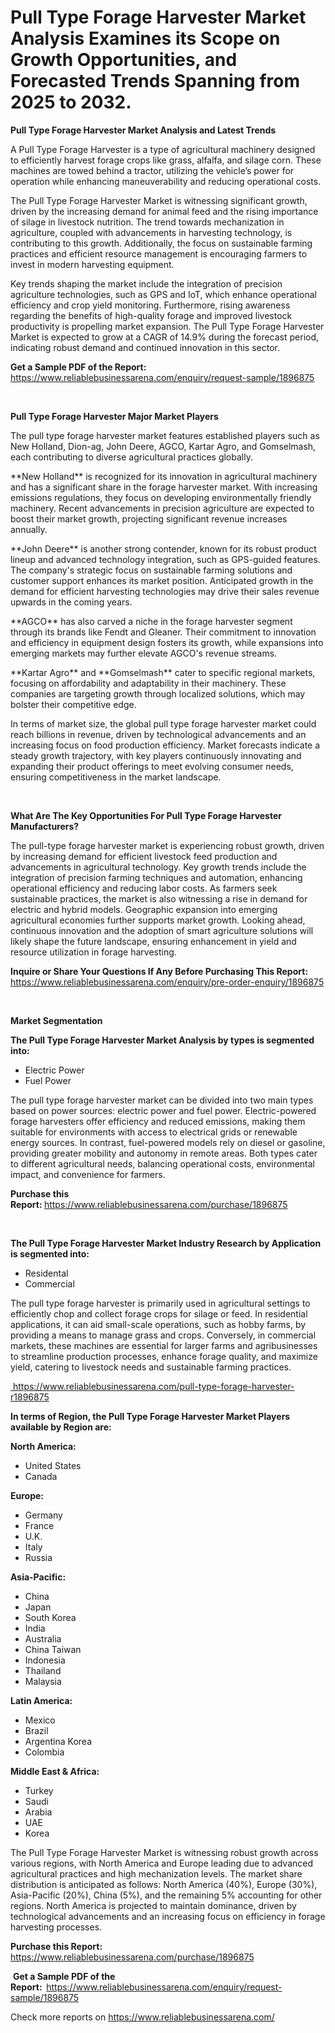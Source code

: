 <p><h1>Pull Type Forage Harvester Market Analysis Examines its Scope on Growth Opportunities, and Forecasted Trends Spanning from 2025 to 2032.</h1></p><p><strong>Pull Type Forage Harvester Market Analysis and Latest Trends</strong></p>
<p><p>A Pull Type Forage Harvester is a type of agricultural machinery designed to efficiently harvest forage crops like grass, alfalfa, and silage corn. These machines are towed behind a tractor, utilizing the vehicle’s power for operation while enhancing maneuverability and reducing operational costs. </p><p>The Pull Type Forage Harvester Market is witnessing significant growth, driven by the increasing demand for animal feed and the rising importance of silage in livestock nutrition. The trend towards mechanization in agriculture, coupled with advancements in harvesting technology, is contributing to this growth. Additionally, the focus on sustainable farming practices and efficient resource management is encouraging farmers to invest in modern harvesting equipment.</p><p>Key trends shaping the market include the integration of precision agriculture technologies, such as GPS and IoT, which enhance operational efficiency and crop yield monitoring. Furthermore, rising awareness regarding the benefits of high-quality forage and improved livestock productivity is propelling market expansion. The Pull Type Forage Harvester Market is expected to grow at a CAGR of 14.9% during the forecast period, indicating robust demand and continued innovation in this sector.</p></p>
<p><strong>Get a Sample PDF of the Report:&nbsp;</strong> <a href="https://www.reliablebusinessarena.com/enquiry/request-sample/1896875?utm_campaign=3062&utm_medium=2&utm_source=Github&utm_content=ia&utm_term=11042025&utm_id=pull-type-forage-harvester">https://www.reliablebusinessarena.com/enquiry/request-sample/1896875</a></p>
<p>&nbsp;</p>
<p><strong>Pull Type Forage Harvester Major Market Players</strong></p>
<p><p>The pull type forage harvester market features established players such as New Holland, Dion-ag, John Deere, AGCO, Kartar Agro, and Gomselmash, each contributing to diverse agricultural practices globally. </p><p>**New Holland** is recognized for its innovation in agricultural machinery and has a significant share in the forage harvester market. With increasing emissions regulations, they focus on developing environmentally friendly machinery. Recent advancements in precision agriculture are expected to boost their market growth, projecting significant revenue increases annually.</p><p>**John Deere** is another strong contender, known for its robust product lineup and advanced technology integration, such as GPS-guided features. The company's strategic focus on sustainable farming solutions and customer support enhances its market position. Anticipated growth in the demand for efficient harvesting technologies may drive their sales revenue upwards in the coming years.</p><p>**AGCO** has also carved a niche in the forage harvester segment through its brands like Fendt and Gleaner. Their commitment to innovation and efficiency in equipment design fosters its growth, while expansions into emerging markets may further elevate AGCO's revenue streams.</p><p>**Kartar Agro** and **Gomselmash** cater to specific regional markets, focusing on affordability and adaptability in their machinery. These companies are targeting growth through localized solutions, which may bolster their competitive edge.</p><p>In terms of market size, the global pull type forage harvester market could reach billions in revenue, driven by technological advancements and an increasing focus on food production efficiency. Market forecasts indicate a steady growth trajectory, with key players continuously innovating and expanding their product offerings to meet evolving consumer needs, ensuring competitiveness in the market landscape.</p></p>
<p>&nbsp;</p>
<p><strong>What Are The Key Opportunities For Pull Type Forage Harvester Manufacturers?</strong></p>
<p><p>The pull-type forage harvester market is experiencing robust growth, driven by increasing demand for efficient livestock feed production and advancements in agricultural technology. Key growth trends include the integration of precision farming techniques and automation, enhancing operational efficiency and reducing labor costs. As farmers seek sustainable practices, the market is also witnessing a rise in demand for electric and hybrid models. Geographic expansion into emerging agricultural economies further supports market growth. Looking ahead, continuous innovation and the adoption of smart agriculture solutions will likely shape the future landscape, ensuring enhancement in yield and resource utilization in forage harvesting.</p></p>
<p><strong>Inquire or Share Your Questions If Any Before Purchasing This Report:</strong> <a href="https://www.reliablebusinessarena.com/enquiry/pre-order-enquiry/1896875?utm_campaign=3062&utm_medium=2&utm_source=Github&utm_content=ia&utm_term=11042025&utm_id=pull-type-forage-harvester">https://www.reliablebusinessarena.com/enquiry/pre-order-enquiry/1896875</a></p>
<p>&nbsp;</p>
<p><strong>Market Segmentation</strong></p>
<p><strong>The Pull Type Forage Harvester Market Analysis by types is segmented into:</strong></p>
<p><ul><li>Electric Power</li><li>Fuel Power</li></ul></p>
<p><p>The pull type forage harvester market can be divided into two main types based on power sources: electric power and fuel power. Electric-powered forage harvesters offer efficiency and reduced emissions, making them suitable for environments with access to electrical grids or renewable energy sources. In contrast, fuel-powered models rely on diesel or gasoline, providing greater mobility and autonomy in remote areas. Both types cater to different agricultural needs, balancing operational costs, environmental impact, and convenience for farmers.</p></p>
<p><strong>Purchase this Report:&nbsp;</strong><a href="https://www.reliablebusinessarena.com/purchase/1896875?utm_campaign=3062&utm_medium=2&utm_source=Github&utm_content=ia&utm_term=11042025&utm_id=pull-type-forage-harvester">https://www.reliablebusinessarena.com/purchase/1896875</a></p>
<p>&nbsp;</p>
<p><strong>The Pull Type Forage Harvester Market Industry Research by Application is segmented into:</strong></p>
<p><ul><li>Residental</li><li>Commercial</li></ul></p>
<p><p>The pull type forage harvester is primarily used in agricultural settings to efficiently chop and collect forage crops for silage or feed. In residential applications, it can aid small-scale operations, such as hobby farms, by providing a means to manage grass and crops. Conversely, in commercial markets, these machines are essential for larger farms and agribusinesses to streamline production processes, enhance forage quality, and maximize yield, catering to livestock needs and sustainable farming practices.</p></p>
<p><a href="https://www.reliablebusinessarena.com/pull-type-forage-harvester-r1896875?utm_campaign=3062&utm_medium=2&utm_source=Github&utm_content=ia&utm_term=11042025&utm_id=pull-type-forage-harvester">&nbsp;https://www.reliablebusinessarena.com/pull-type-forage-harvester-r1896875</a></p>
<p><strong>In terms of Region, the Pull Type Forage Harvester Market Players available by Region are:</strong></p>
<p>
    <p> <strong> North America: </strong>
        <ul>
            <li>United States</li>
            <li>Canada</li>
        </ul>
        </p> 
    <p> <strong> Europe: </strong>
        <ul>
            <li>Germany</li>
            <li>France</li>
            <li>U.K.</li>
            <li>Italy</li>
            <li>Russia</li>
        </ul>
        </p> 
    <p> <strong> Asia-Pacific: </strong>
        <ul>
            <li>China</li>
            <li>Japan</li>
            <li>South Korea</li>
            <li>India</li>
            <li>Australia</li>
            <li>China Taiwan</li>
            <li>Indonesia</li>
            <li>Thailand</li>
            <li>Malaysia</li>
        </ul>
        </p> 
    <p> <strong> Latin America: </strong>
        <ul>
            <li>Mexico</li>
            <li>Brazil</li>
            <li>Argentina Korea</li>
            <li>Colombia</li>
        </ul>
        </p> 
    <p> <strong> Middle East & Africa: </strong>
        <ul>
            <li>Turkey</li>
            <li>Saudi</li>
            <li>Arabia</li>
            <li>UAE</li>
            <li>Korea</li>
        </ul>
    </p>
    </p>
<p><p>The Pull Type Forage Harvester Market is witnessing robust growth across various regions, with North America and Europe leading due to advanced agricultural practices and high mechanization levels. The market share distribution is anticipated as follows: North America (40%), Europe (30%), Asia-Pacific (20%), China (5%), and the remaining 5% accounting for other regions. North America is projected to maintain dominance, driven by technological advancements and an increasing focus on efficiency in forage harvesting processes.</p></p>
<p><strong>Purchase this Report: </strong><a href="https://www.reliablebusinessarena.com/purchase/1896875?utm_campaign=3062&utm_medium=2&utm_source=Github&utm_content=ia&utm_term=11042025&utm_id=pull-type-forage-harvester">https://www.reliablebusinessarena.com/purchase/1896875</a></p>
<p>&nbsp;<strong>Get a Sample PDF of the Report:&nbsp;&nbsp;</strong><a href="https://www.reliablebusinessarena.com/enquiry/request-sample/1896875?utm_campaign=3062&utm_medium=2&utm_source=Github&utm_content=ia&utm_term=11042025&utm_id=pull-type-forage-harvester">https://www.reliablebusinessarena.com/enquiry/request-sample/1896875</a></p>
<p><strong></strong></p>
<p>Check more reports on <a href="https://www.reliablebusinessarena.com/?utm_campaign=3062&utm_medium=2&utm_source=Github&utm_content=ia&utm_term=11042025&utm_id=pull-type-forage-harvester">https://www.reliablebusinessarena.com/</a></p>